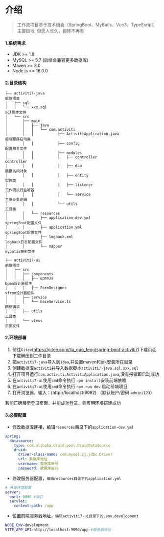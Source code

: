 # 介绍

> 工作流项目基于技术组合（SpringBoot、MyBatis、Vue3、TypeScript）主要目地: 但愿人长久，搬砖不再有

#### 1.系统需求

- JDK >= 1.8
- MySQL >= 5.7 (后续会兼容更多数据库)
- Maven >= 3.0
- Node.js >= 16.0.0



#### 2.目录结构

```
├── activiti7-java																	后端项目
│   ├── sql
│   │   └── xxx.sql																sql脚本文件
│   └── src
│       ├── main
│       │   ├── java
│       │   │   └── com.activiti
│       │   │           ├── ActivitiApplication.java								后端程序启动类
│       │   │           ├── config													配置相关文件
│       │   │           ├── modules
│       │   │           │   ├── controller											controller
│       │   │           │   ├── dao													数据访问对象
│       │   │           │   ├── entity												实体类
│       │   │           │   ├── listener											工作流执行监听器
│       │   │           │   └── service												主要业务逻辑
│       │   │           └── utils													工具类
│       │   └── resources
│       │       ├── application-dev.yml												springBoot配置文件
│       │       ├── application.yml													springBoot配置文件
│       │       ├── logback.xml														logback日志配置文件
│       │       └── mapper															mybatis映射文件

├── activiti7-ui																	前端项目
│   ├── src
│   │   ├── components
│   │   │   ├── BpmnJs																bpmn设计器组件
│   │   │   ├── FormDesigner														vfrom设计器组件
│   │   ├── service
│   │   │   └── baseService.ts														网络请求
│   │   ├── utils																	工具类
│   │   └── views																	页面文件
```



#### 2.环境部署

1. 前往`Gitee`(https://gitee.com/liu_guo_feng/spring-boot-activiti7)下载页面下载解压到工作目录
2. 把`activiti7-java`导入到`idea`,并设置maven和jdk安装所在目录
3. 创建数据库`activiti`并导入数据脚本`activiti7-java.sql.xxx.sql`
4. 打开项目运行`com.activiti.ActivitiApplication.java`,没有报错即启动成功
5. 在`activiti7-ui`使用`cmd`命令执行 `npm install`安装前端依赖
6. 在`activiti7-ui`使用`cmd`命令执行 `npm run dev` 启动前端项目
5. 打开浏览器，输入：(http://localhost:9092) （默认账户/密码 `admin/123`）

若能正确展示登录页面，并能成功登录，则表明环境搭建成功



#### 3.必要配置

- 修改数据库连接，编辑`resources`目录下的`application-dev.yml`

```yml
spring:
  datasource:
    type: com.alibaba.druid.pool.DruidDataSource
    druid:
      driver-class-name: com.mysql.cj.jdbc.Driver
      url: 数据库地址
      username: 数据库账号
      password: 数据库密码
```

- 修改服务器配置，`编辑resources目录下的application.yml`

```yml
# 开发环境配置
server:
  port: 9090 #端口
  servlet:
    context-path: /app
```

- 设置前端服务器地址，`编辑activiti7-ui目录下的.env.development`

```sh
NODE_ENV=development
VITE_APP_API=http://localhost:9090/app #服务器地址
```

